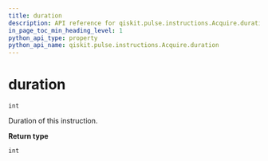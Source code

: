 ```yaml
---
title: duration
description: API reference for qiskit.pulse.instructions.Acquire.duration
in_page_toc_min_heading_level: 1
python_api_type: property
python_api_name: qiskit.pulse.instructions.Acquire.duration
---
```


# duration

<span id="qiskit.pulse.instructions.Acquire.duration" />

`int`

Duration of this instruction.

**Return type**

`int`

